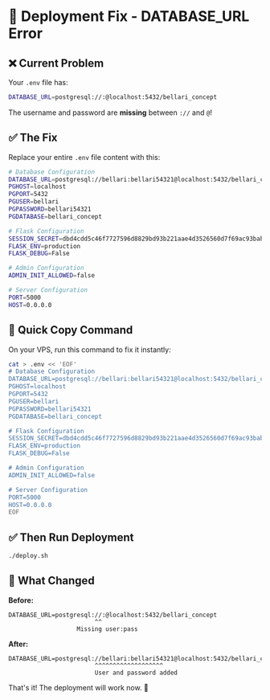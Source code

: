 # 🔧 Deployment Fix - DATABASE_URL Error

## ❌ Current Problem

Your `.env` file has:
```bash
DATABASE_URL=postgresql://:@localhost:5432/bellari_concept
```

The username and password are **missing** between `://` and `@`!

## ✅ The Fix

Replace your entire `.env` file content with this:

```bash
# Database Configuration
DATABASE_URL=postgresql://bellari:bellari54321@localhost:5432/bellari_concept
PGHOST=localhost
PGPORT=5432
PGUSER=bellari
PGPASSWORD=bellari54321
PGDATABASE=bellari_concept

# Flask Configuration
SESSION_SECRET=dbd4cdd5c46f7727596d8829bd93b221aae4d3526560d7f69ac93bab8e48c7c9
FLASK_ENV=production
FLASK_DEBUG=False

# Admin Configuration
ADMIN_INIT_ALLOWED=false

# Server Configuration
PORT=5000
HOST=0.0.0.0
```

## 🚀 Quick Copy Command

On your VPS, run this command to fix it instantly:

```bash
cat > .env << 'EOF'
# Database Configuration
DATABASE_URL=postgresql://bellari:bellari54321@localhost:5432/bellari_concept
PGHOST=localhost
PGPORT=5432
PGUSER=bellari
PGPASSWORD=bellari54321
PGDATABASE=bellari_concept

# Flask Configuration
SESSION_SECRET=dbd4cdd5c46f7727596d8829bd93b221aae4d3526560d7f69ac93bab8e48c7c9
FLASK_ENV=production
FLASK_DEBUG=False

# Admin Configuration
ADMIN_INIT_ALLOWED=false

# Server Configuration
PORT=5000
HOST=0.0.0.0
EOF
```

## ✅ Then Run Deployment

```bash
./deploy.sh
```

## 📝 What Changed

**Before:**
```
DATABASE_URL=postgresql://:@localhost:5432/bellari_concept
                        ^^
                   Missing user:pass
```

**After:**
```
DATABASE_URL=postgresql://bellari:bellari54321@localhost:5432/bellari_concept
                        ^^^^^^^^^^^^^^^^^^^
                        User and password added
```

That's it! The deployment will work now. 🎉
